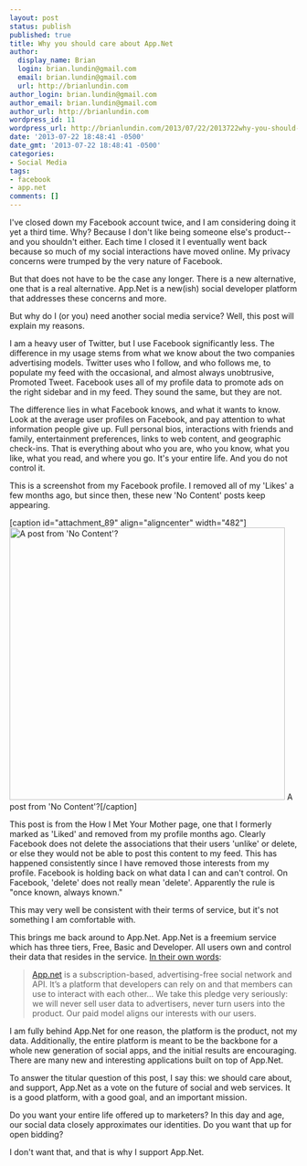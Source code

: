 ```yaml
---
layout: post
status: publish
published: true
title: Why you should care about App.Net
author:
  display_name: Brian
  login: brian.lundin@gmail.com
  email: brian.lundin@gmail.com
  url: http://brianlundin.com
author_login: brian.lundin@gmail.com
author_email: brian.lundin@gmail.com
author_url: http://brianlundin.com
wordpress_id: 11
wordpress_url: http://brianlundin.com/2013/07/22/2013722why-you-should-care-about-appnet/
date: '2013-07-22 18:48:41 -0500'
date_gmt: '2013-07-22 18:48:41 -0500'
categories:
- Social Media
tags:
- facebook
- app.net
comments: []
---
```

<p>I've closed down my Facebook account twice, and I am considering doing it yet a third time. Why? Because I don't like being someone else's product-- and you shouldn't either. Each time I closed it I eventually went back because so much of my social interactions have moved online. My privacy concerns were trumped by the very nature of Facebook.</p>
<p class="p1">But that does not have to be the case any longer. There is a new alternative, one that is a real alternative. App.Net is a new(ish) social developer platform that addresses these concerns and more.</p>
<p class="p1">But why do I (or you) need another social media service? Well, this post will explain my reasons.</p>
<p class="p1">I am a heavy user of Twitter, but I use Facebook significantly less. The difference in my usage stems from what we know about the two companies advertising models. Twitter uses who I follow, and who follows me, to populate my feed with the occasional, and almost always unobtrusive, Promoted Tweet. Facebook uses all of my profile data to promote ads on the right sidebar and in my feed. They sound the same, but they are not.</p>
<p class="p1">The difference lies in what Facebook knows, and what it wants to know. Look at the average user profiles on Facebook, and pay attention to what information people give up. Full personal bios, interactions with friends and family, entertainment preferences, links to web content, and geographic check-ins. That is everything about who you are, who you know, what you like, what you read, and where you go. It's your entire life. And you do not control it.</p>
<p class="p1">This is a screenshot from my Facebook profile. I removed all of my 'Likes' a few months ago, but since then, these new 'No Content' posts keep appearing.</p>
<p>[caption id="attachment_89" align="aligncenter" width="482"]<a href="http://brianlundin.com/wp-content/uploads/2013/07/Screen-Shot-2013-07-22-at-10.52.04-AM.png"><img class="size-full wp-image-89" alt="A post from 'No Content'?" src="http://brianlundin.com/wp-content/uploads/2013/07/Screen-Shot-2013-07-22-at-10.52.04-AM.png" width="482" height="477" /></a> A post from 'No Content'?[/caption]</p>
<p class="p1">This post is from the How I Met Your Mother page, one that I formerly marked as 'Liked' and removed from my profile months ago. Clearly Facebook does not delete the associations that their users 'unlike' or delete, or else they would not be able to post this content to my feed. This has happened consistently since I have removed those interests from my profile. Facebook is holding back on what data I can and can't control. On Facebook, 'delete' does not really mean 'delete'. Apparently the rule is "once known, always known."</p>
<p class="p1">This may very well be consistent with their terms of service, but it's not something I am comfortable with.</p>
<p class="p1">This brings me back around to App.Net. App.Net is a freemium service which has three tiers, Free, Basic and Developer. All users own and control their data that resides in the service. <a href="http://blog.app.net/2012/08/29/what-is-app-net/"><span class="s1">In their own words</span></a>:</p>
<blockquote><p><span class="s1"><a href="http://app.net/">App.net</a></span> is a subscription-based, advertising-free social network and API. It’s a platform that developers can rely on and that members can use to interact with each other… We take this pledge very seriously: we will never sell user data to advertisers, never turn users into the product. Our paid model aligns our interests with our users.</p></blockquote>
<p class="p5">I am fully behind App.Net for one reason, the platform is the product, not my data. Additionally, the entire platform is meant to be the backbone for a whole new generation of social apps, and the initial results are encouraging. There are many new and interesting applications built on top of App.Net.</p>
<p class="p5">To answer the titular question of this post, I say this: we should care about, and support, App.Net as a vote on the future of social and web services. It is a good platform, with a good goal, and an important mission.</p>
<p class="p5">Do you want your entire life offered up to marketers? In this day and age, our social data closely approximates our identities. Do you want that up for open bidding?</p>
<p class="p5">I don't want that, and that is why I support App.Net.</p>
